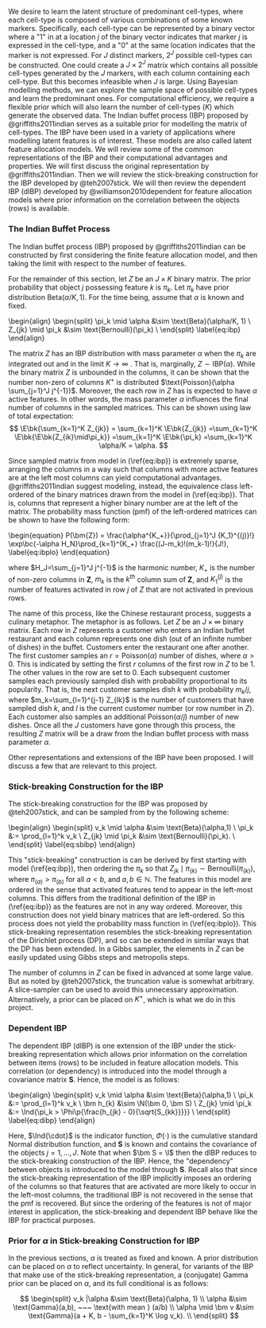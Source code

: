 We desire to learn the latent structure of predominant cell-types, where each
cell-type is composed of various combinations of some known markers.
Specifically, each cell-type can be represented by a binary vector where a "1"
in at a location $j$ of the binary vector indicates that marker $j$ is
expressed in the cell-type, and a "0" at the same location indicates that the
marker is not expressed. For $J$ distinct markers, $2^J$ possible cell-types
can be constructed. One could create a $J \times 2^J$ matrix which contains all
possible cell-types generated by the $J$ markers, with each column containing
each cell-type. But this becomes infeasible when $J$ is large. Using Bayesian
modelling methods, we can explore the sample space of possible cell-types and
learn the predominant ones. For computational efficiency, we require a flexible
prior which will also learn the number of cell-types $(K)$ which generate the
observed data. The Indian buffet process (IBP) proposed by @griffiths2011indian
serves as a suitable prior for modelling the matrix of cell-types.  The IBP
have been used in a variety of applications where modelling latent features is
of interest. These models are also called latent feature allocation models.  We
will review some of the common representations of the IBP and their
computational advantages and properties. We will first discuss the original
representation by @griffiths2011indian. Then we will review the stick-breaking
construction for the IBP developed by @teh2007stick. We will then review the
dependent IBP (dIBP) developed by @williamson2010dependent for feature
allocation models where prior information on the correlation between the objects
(rows) is available.

### The Indian Buffet Process

The Indian buffet process (IBP) proposed by @griffiths2011indian can be
constructed by first considering the finite feature allocation model, and then
taking the limit with respect to the number of features.

For the remainder of this section, let $Z$ be an $J \times K$ binary matrix.
The prior probability that object $j$ possessing feature $k$ is $\pi_k$.
Let $\pi_k$ have prior distribution $\text{Beta}(\alpha/K, 1)$. For the time being,
assume that $\alpha$ is known and fixed.

\begin{align}
\begin{split}
\pi_k \mid \alpha &\sim \text{Beta}(\alpha/K, 1) \\
Z_{jk} \mid \pi_k &\sim \text{Bernoulli}(\pi_k) \\
\end{split}
\label{eq:ibp}
\end{align}

The matrix $Z$ has an IBP distribution with mass parameter $\alpha$ when the
$\pi_k$ are integrated out and in the limit $K \rightarrow \infty$ .  That is,
marginally, $Z \sim \text{IBP}(\alpha)$. While the binary matrix $Z$ is
unbounded in the columns, it can be shown that the number non-zero of columns
$K^+$ is distributed $\text{Poisson}(\alpha \sum_{j=1}^J j^{-1})$.
Moreover, the each row in $Z$ has is expected to have $\alpha$ active features.
In other words, the mass parameter $\alpha$ influences the final number of
columns in the sampled matrices.  This can be shown using law of total
expectation:
$$
\E\bk{\sum_{k=1}^K Z_{jk}} = \sum_{k=1}^K \E\bk{Z_{jk}} 
=\sum_{k=1}^K \E\bk{\E\bk{Z_{ik}\mid\pi_k}}
=\sum_{k=1}^K \E\bk{\pi_k}
=\sum_{k=1}^K \alpha/K
= \alpha.
$$

Since sampled matrix from model in (\ref{eq:ibp}) is extremely sparse,
arranging the columns in a way such that columns with more active features are
at the left most columns can yield computational advantages.
@griffiths2011indian suggest modeling, instead, the equivalence class
left-ordered of the binary matrices drawn from the model in (\ref{eq:ibp}).
That is, columns that represent a higher binary number are at the left of the
matrix. The probability mass function (pmf) of the left-ordered matrices can be
shown to have the following form:

\begin{equation}
  P(\bm{Z}) = \frac{\alpha^{K_+}}{\prod_{j=1}^J {K_1}^{(j)}!} 
              \exp\bc{-\alpha H_N}\prod_{k=1}^{K_+}
              \frac{(J-m_k)!(m_k-1)!}{J!},
  \label{eq:ibplo}
\end{equation}

where $H_J=\sum_{j=1}^J j^{-1}$ is the harmonic number, $K_+$ is
the number of non-zero columns in $\bm Z$, $m_k$ is the $k^{th}$ column sum of
$\bm Z$, and $K_1^{(j)}$ is the number of features activated in row $j$ of 
$Z$ that are not activated in previous rows.

The name of this process, like the Chinese restaurant process, suggests a
culinary metaphor. The metaphor is as follows. Let $Z$ be an $J \times \infty$
binary matrix. Each row in $Z$ represents a customer who enters an Indian
buffet restaurant and each column represents one dish (out of an infinite
number of dishes) in the buffet. Customers enter the restaurant one after
another. The first customer samples an $r=\text{Poisson}(\alpha)$ number of
dishes, where $\alpha > 0$.  This is indicated by setting the first $r$ columns
of the first row in $Z$ to be $1$.  The other values in the row are set to $0$.
Each subsequent customer samples each previously sampled dish with probability
proportional to its popularity.  That is, the next customer samples dish $k$
with probability $m_k/j$, where $m_k=\sum_{l=1}^{j-1} Z_{lk}$ is the number of
customers that have sampled dish $k$, and $l$ is the current customer number
(or row number in $Z$). Each customer also samples an additional
Poisson$(\alpha/j)$ number of new dishes.  Once all the $J$ customers have gone
through this process, the resulting $Z$ matrix will be a draw from the Indian
buffet process with mass parameter $\alpha$.

Other representations and extensions of the IBP have been proposed. I will
discuss a few that are relevant to this project.

### Stick-breaking Construction for the IBP

The stick-breaking construction for the IBP was proposed by @teh2007stick,
and can be sampled from by the following scheme:

\begin{align}
\begin{split}
v_k \mid \alpha &\sim \text{Beta}(\alpha,1) \\
\pi_k &:= \prod_{l=1}^k v_k \\
Z_{jk} \mid \pi_k &\sim \text{Bernoulli}(\pi_k). \\
\end{split}
\label{eq:sbibp}
\end{align}

This "stick-breaking" construction is can be derived by first starting with
model (\ref{eq:ibp}), then ordering the $\pi_k$ so that $Z_{jk} \mid
{\pi_{(k)}} \sim \text{Bernoulli}(\pi_{(k)})$, where $\pi_{(a)} > \pi_{(b)}$
for all $a < b$, and $a,b \in \mathbb{N}$. The features in this model are
ordered in the sense that activated features tend to appear in the left-most
columns. This differs from the traditional definition of the IBP in
(\ref{eq:ibp}) as the features are not in any way ordered. Moreover, this
construction does not yield binary matrices that are left-ordered. So this
process does not yield the probability mass function in (\ref{eq:ibplo}). This
stick-breaking representation resembles the stick-breaking representation of
the Dirichlet process (DP), and so can be extended in similar ways that the DP
has been extended. In a Gibbs sampler, the elements in $Z$ can be easily
updated using Gibbs steps and metropolis steps.

The number of columns in $Z$ can be fixed in advanced at some large value. But
as noted by @teh2007stick, the truncation value is somewhat arbitrary.  A
slice-sampler can be used to avoid this unnecessary approximation.
Alternatively, a prior can be placed on $K^+$, which is what we do in this
project.


### Dependent IBP

The dependent IBP (dIBP) is one extension of the IBP under the stick-breaking
representation which allows prior information on the correlation between 
items (rows) to be included in feature allocation models. This correlation 
(or dependency) is introduced into the model through a covariance matrix
$\bm S$. Hence, the model is as follows:

\begin{align}
\begin{split}
v_k \mid \alpha &\sim \text{Beta}(\alpha,1) \\
\pi_k &:= \prod_{l=1}^k v_k \\
\bm h_{k} &\sim \N(\bm 0, \bm S) \\
Z_{jk} \mid \pi_k &:= \Ind{\pi_k > \Phi\p{\frac{h_{jk} - 0}{\sqrt{S_{kk}}}}} \\
\end{split}
\label{eq:dibp}
\end{align}

Here, $\Ind{\cdot}$ is the indicator function, $\Phi(\cdot)$ is the cumulative
standard Normal distribution function, and $\bm S$ is known and contains the
covariance of the objects $j=1,...,J$.  Note that when $\bm S = \I$ then the
dIBP reduces to the stick-breaking construction of the IBP. Hence, the
"dependency" between objects is introduced to the model through $\bm S$.
Recall also that since the stick-breaking representation of the IBP implicitly
imposes an ordering of the columns so that features that are activated are more
likely to occur in the left-most columns, the traditional IBP is not recovered
in the sense that the pmf is recovered. But since the ordering of the features
is not of major interest in application, the stick-breaking and dependent IBP
behave like the IBP for practical purposes.

### Prior for $\alpha$ in Stick-breaking Construction for IBP

In the previous sections, $\alpha$ is treated as fixed and known. A prior
distribution can be placed on $\alpha$ to reflect uncertainty. In general, for
variants of the IBP that make use of the stick-breaking representation, a
(conjugate) Gamma prior can be placed on $\alpha$, and its full conditional is
as follows:

$$
\begin{split}
v_k |\alpha &\sim \text{Beta}(\alpha, 1) \\
\alpha &\sim \text{Gamma}(a,b), ~~~ \text{with mean } (a/b) \\
\alpha \mid \bm v &\sim \text{Gamma}(a + K, b - \sum_{k=1}^K \log v_k). \\
\end{split}
$$



